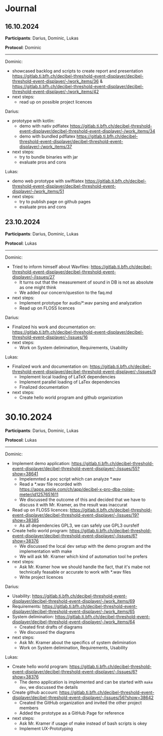 # Journal

## 16.10.2024

**Participants**: Darius, Dominic, Lukas

**Protocol**: Dominic

---

Dominic:
- showcased backlog and scripts to create report and presentation https://gitlab.ti.bfh.ch/decibel-threshold-event-displayer/decibel-threshold-event-displayer/-/work_items/36 & https://gitlab.ti.bfh.ch/decibel-threshold-event-displayer/decibel-threshold-event-displayer/-/work_items/42
- next steps:
  - read up on possible project licences

Darius:
- prototype with kotlin:
  - demo with nativ pdflatex https://gitlab.ti.bfh.ch/decibel-threshold-event-displayer/decibel-threshold-event-displayer/-/work_items/34
  - demo with bundled pdflatex https://gitlab.ti.bfh.ch/decibel-threshold-event-displayer/decibel-threshold-event-displayer/-/work_items/37
- next steps:
  - try to bundle binaries with jar
  - evaluate pros and cons

Lukas:
- demo web prototype with swiftlatex https://gitlab.ti.bfh.ch/decibel-threshold-event-displayer/decibel-threshold-event-displayer/-/work_items/51
- next steps:
  - try to publish page on github pages
  - evaluate pros and cons


## 23.10.2024

**Participants**: Darius, Dominic, Lukas

**Protocol**: Lukas

---

Dominic:
- Tried to inform himself about Wavfiles: https://gitlab.ti.bfh.ch/decibel-threshold-event-displayer/decibel-threshold-event-displayer/-/issues/27
  - It turns out that the measurement of sound in DB is not as absolute as one might think
  - We added our concern/question to the faq.md
- next steps:
  - Implement prototype for audio/*.wav parsing and analyzation 
  - Read up on FLOSS licences

Darius:
- Finalized his work and documentation on: https://gitlab.ti.bfh.ch/decibel-threshold-event-displayer/decibel-threshold-event-displayer/-/issues/16
- next steps:
  - Work on System delimination, Requirements, Usability

Lukas:
- Finalized work and documentation on: https://gitlab.ti.bfh.ch/decibel-threshold-event-displayer/decibel-threshold-event-displayer/-/issues/9
  - Implement local loading of LaTeX dependencies
  - Implement parallel loading of LaTex dependencies
  - Finalized documentation
- next steps:
  - Create hello world program and github organization

# 30.10.2024

**Participants**: Darius, Dominic, Lukas

**Protocol**: Lukas

---

Dominic:
- Implement demo application: https://gitlab.ti.bfh.ch/decibel-threshold-event-displayer/decibel-threshold-event-displayer/-/issues/55?show=38641
  - Impelemnted a poc script which can analyze *.wav
  - Read a *.wav file recorded with https://apps.apple.com/ch/app/decibel-x-pro-dba-noise-meter/id1257651611
  - We discussed the outcome of this and decided that we have to discuss it with Mr. Kramer, as the result was inaccurat  
- Read up on FLOSS licences: https://gitlab.ti.bfh.ch/decibel-threshold-event-displayer/decibel-threshold-event-displayer/-/issues/19?show=38385
  - As all dependencies GPL3, we can safely use GPL3 oursfelf
- Create hello world program: https://gitlab.ti.bfh.ch/decibel-threshold-event-displayer/decibel-threshold-event-displayer/-/issues/6?show=38376
  - We discussed the local dev setup with the demo program and the implementation with make
  - We will ask Mr. Kramer which kind of automation tool he prefers
- next steps:
  - Ask Mr. Kramer how we should handle the fact, that it's mabe not technically feasable or accurate to work with *.wav files
  - Write project licences

Darius:
- Usability: https://gitlab.ti.bfh.ch/decibel-threshold-event-displayer/decibel-threshold-event-displayer/-/work_items/69
- Requirements: https://gitlab.ti.bfh.ch/decibel-threshold-event-displayer/decibel-threshold-event-displayer/-/work_items/65
- System delimination: https://gitlab.ti.bfh.ch/decibel-threshold-event-displayer/decibel-threshold-event-displayer/-/work_items/64
  - Created first drafts of diagrams
  - We discussed the diagrams
- next steps:
  - Ask Mr. Kramer about the specifics of system delimination 
  - Work on System delimination, Requirements, Usability

Lukas:
- Create hello world program: https://gitlab.ti.bfh.ch/decibel-threshold-event-displayer/decibel-threshold-event-displayer/-/issues/6?show=38376
  - The demo application is implemented and can be started with `make dev`, we discussed the details 
- Create github account: https://gitlab.ti.bfh.ch/decibel-threshold-event-displayer/decibel-threshold-event-displayer/-/issues/56?show=38642
  - Created the GitHub organization and invited the other project members
  - Added the prototype as a GitHub Page for reference
- next steps:
  - Ask Mr. Kramer if usage of make instead of bash scripts is okey
  - Implement UX-Prototyping